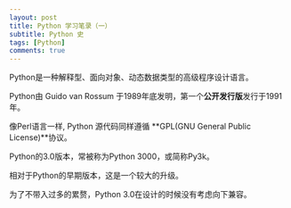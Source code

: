 ```yaml
---
layout: post
title: Python 学习笔录（一）
subtitle: Python 史
tags: [Python]
comments: true
---
```

<audio src="https://www.zhengzaixu.ml/music/童话镇.mp3"> </audio>

Python是一种解释型、面向对象、动态数据类型的高级程序设计语言。

Python由 Guido van Rossum 于1989年底发明，第一个**公开发行版**发行于1991年。

像Perl语言一样, Python 源代码同样遵循 **GPL(GNU General Public License)**协议。

Python的3.0版本，常被称为Python 3000，或简称Py3k。

相对于Python的早期版本，这是一个较大的升级。

为了不带入过多的累赘，Python 3.0在设计的时候没有考虑向下兼容。
